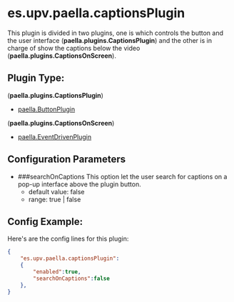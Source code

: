# es.upv.paella.captionsPlugin

This plugin is divided in two plugins, one is which controls the button and the user interface (**paella.plugins.CaptionsPlugin**) and the other is in charge of show the captions below the video (**paella.plugins.CaptionsOnScreen**).


## Plugin Type:
(**paella.plugins.CaptionsPlugin**)
- [paella.ButtonPlugin](../plugin_type.md)

(**paella.plugins.CaptionsOnScreen**)
- [paella.EventDrivenPlugin](../plugin_type.md)
## Configuration Parameters

* ###searchOnCaptions
	This option let the user search for captions on a pop-up interface above the plugin button.
	- default value: false
	- range: true | false


## Config Example:

Here's are the config  lines for this plugin:

```json
{
	"es.upv.paella.captionsPlugin":
	{
		"enabled":true,
		"searchOnCaptions":false
	},
}
```
